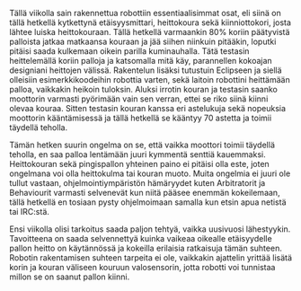 Tällä viikolla sain rakennettua robottiin essentiaalisimmat osat, eli siinä on tällä hetkellä kytkettynä etäisyysmittari, heittokoura sekä kiinniottokori, josta lähtee luiska heittokouraan. Tällä hetkellä varmaankin 80% koriin päätyvistä palloista jatkaa matkaansa kouraan ja jää siihen niinkuin pitääkin, loputki pitäisi saada kulkemaan oikein parilla kuminauhalla. Tätä testasin heittelemällä koriin palloja ja katsomalla mitä käy, parannellen kokoajan designiani heittojen välissä. 
  Rakentelun lisäksi tutustuin Eclipseen ja siellä olleisiin esimerkkikoodeihin robottia varten, sekä laitoin robottini heittämään palloa, vaikkakin heikoin tuloksin. Aluksi irrotin kouran ja testasin saanko moottorin varmasti pyörimään vain sen verran, ettei se riko siinä kiinni olevaa kouraa. Sitten testasin kouran kanssa eri astelukuja sekä nopeuksia moottorin kääntämisessä ja tällä hetkellä se kääntyy 70 astetta ja toimii täydellä teholla.
  
  Tämän hetken suurin ongelma on se, että vaikka moottori toimii täydellä teholla, en saa palloa lentämään juuri kymmentä senttiä kauemmaksi. Heittokouran sekä pingispallon yhteinen paino ei pitäisi olla este, joten ongelmana voi olla heittokulma tai kouran muoto. Muita ongelmia ei juuri ole tullut vastaan, ohjelmointiympäristön hämäryydet kuten Arbitratorit ja Behaviourit varmasti selvenevät kun niitä pääsee enemmän kokeilemaan, tällä hetkellä en tosiaan pysty ohjelmoimaan samalla kun etsin apua netistä tai IRC:stä.
  
  Ensi viikolla olisi tarkoitus saada paljon tehtyä, vaikka uusivuosi lähestyykin. Tavoitteena on saada selvennettyä kuinka vaikeaa oikealle etäisyydelle pallon heitto on käytännössä ja kokeilla erilaisia ratkaisuja tämän suhteen. Robotin rakentamisen suhteen tarpeita ei ole, vaikkakin ajattelin yrittää lisätä korin ja kouran väliseen kouruun valosensorin, jotta robotti voi tunnistaa millon se on saanut pallon kiinni.

